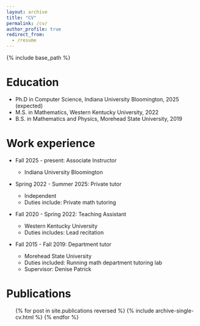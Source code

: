 ```yaml
---
layout: archive
title: "CV"
permalink: /cv/
author_profile: true
redirect_from:
  - /resume
---
```


{% include base_path %}

Education
======
* Ph.D in Computer Science, Indiana University Bloomington, 2025 (expected)
* M.S. in Mathematics, Western Kentucky University, 2022
* B.S. in Mathematics and Physics, Morehead State University, 2019

Work experience
======
* Fall 2025 - present: Associate Instructor
  * Indiana University Bloomington

* Spring 2022 - Summer 2025: Private tutor
  * Independent
  * Duties include: Private math tutoring

* Fall 2020 - Spring 2022: Teaching Assistant
  * Western Kentucky University
  * Duties includes: Lead recitation 

* Fall 2015 - Fall 2019: Department tutor
  * Morehead State University
  * Duties included: Running math department tutoring lab
  * Supervisor: Denise Patrick

Publications
======
  <ul>{% for post in site.publications reversed %}
    {% include archive-single-cv.html %}
  {% endfor %}</ul>
  
